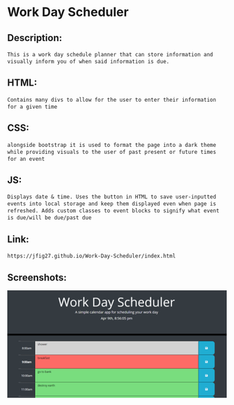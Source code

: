 # Work Day Scheduler

## Description:
    This is a work day schedule planner that can store information and visually inform you of when said information is due.

## HTML: 
    Contains many divs to allow for the user to enter their information for a given time

## CSS:
    alongside bootstrap it is used to format the page into a dark theme while providing visuals to the user of past present or future times for an event

## JS:
    Displays date & time. Uses the button in HTML to save user-inputted events into local storage and keep them displayed even when page is refreshed. Adds custom classes to event blocks to signify what event is due/will be due/past due

## Link: 
    https://jfig27.github.io/Work-Day-Scheduler/index.html

## Screenshots: 
![Screenshot of scheduler](./Assets/Images/work_day_screenshot.png)